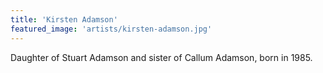 ```yaml
---
title: 'Kirsten Adamson'
featured_image: 'artists/kirsten-adamson.jpg'
---
```

Daughter of Stuart Adamson and sister of Callum Adamson, born in 1985.
